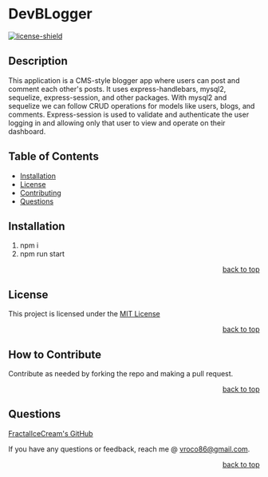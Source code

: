 # DevBLogger
  [![license-shield]][license-url]

## Description
This application is a CMS-style blogger app where users can post and comment each other's posts. It uses express-handlebars, mysql2, sequelize, express-session, and other packages. With mysql2 and sequelize we can follow CRUD operations for models like users, blogs, and comments. Express-session is used to validate and authenticate the user logging in and allowing only that user to view and operate on their dashboard.

## Table of Contents
  
- [Installation](#installation)
- [License](#license)
- [Contributing](#contributing)
- [Questions](#questions)

## Installation
  
1. npm i 
2. npm run start

<p align="right"><a href='#devblogger'>back to top</a></p>

## License
  
This project is licensed under the [MIT License](https://choosealicense.com/licenses/mit)

<p align="right"><a href='#devblogger'>back to top</a></p>

## How to Contribute
  
Contribute as needed by forking the repo and making a pull request.
  
<p align="right"><a href='#devblogger'>back to top</a></p>

## Questions

[FractalIceCream's GitHub](https://github.com/FractalIceCream)

If you have any questions or feedback, reach me @ [vroco86@gmail.com](mailto:vroco86@gmail.com).

<p align="right"><a href='#devblogger'>back to top</a></p>

[license-shield]: https://img.shields.io/badge/LICENSE-MIT-green
[license-url]: https://choosealicense.com/licenses/mit
